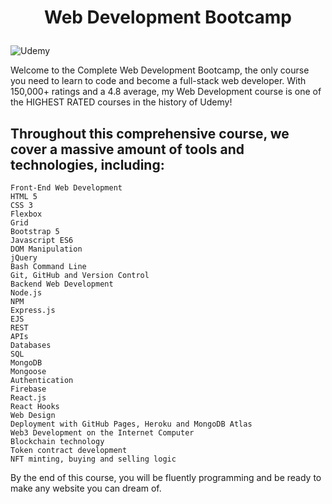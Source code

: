  # <p align="center"> Web Development Bootcamp <p> 

<p align="centre">
  <img src="https://github.com/nsinorov/Web-Development-Bootcamp-/assets/45227327/63adee94-a218-4721-b51c-fda2ea3a5678" alt="Udemy"/>
</p> 


Welcome to the Complete Web Development Bootcamp, the only course you need to learn to code and become a full-stack web developer. With 150,000+ ratings and a 4.8 average, my Web Development course is one of the HIGHEST RATED courses in the history of Udemy! 



## Throughout this comprehensive course, we cover a massive amount of tools and technologies, including:

    Front-End Web Development
    HTML 5
    CSS 3
    Flexbox
    Grid
    Bootstrap 5
    Javascript ES6
    DOM Manipulation
    jQuery
    Bash Command Line
    Git, GitHub and Version Control
    Backend Web Development
    Node.js
    NPM
    Express.js
    EJS
    REST
    APIs
    Databases
    SQL
    MongoDB
    Mongoose
    Authentication
    Firebase
    React.js
    React Hooks
    Web Design
    Deployment with GitHub Pages, Heroku and MongoDB Atlas
    Web3 Development on the Internet Computer
    Blockchain technology
    Token contract development
    NFT minting, buying and selling logic

By the end of this course, you will be fluently programming and be ready to make any website you can dream of.
